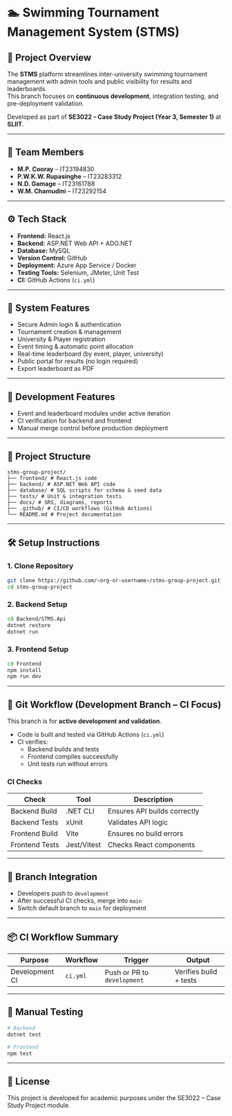 
# 🏊 Swimming Tournament Management System (STMS) 

## 📌 Project Overview 
The **STMS** platform streamlines inter-university swimming tournament management with admin tools and public visibility for results and leaderboards.   
This branch focuses on **continuous development**, integration testing, and pre-deployment validation. 

Developed as part of **SE3022 – Case Study Project (Year 3, Semester 1)** at **SLIIT**. 

---

## 👥 Team Members 
- **M.P. Cooray** – IT23194830   
- **P.W.K.W. Rupasinghe** – IT23283312   
- **N.D. Gamage** – IT23161788   
- **W.M. Chamudini** – IT23292154   

--- 

## ⚙️ Tech Stack 
- **Frontend:** React.js   
- **Backend:** ASP.NET Web API + ADO.NET   
- **Database:** MySQL   
- **Version Control:** GitHub   
- **Deployment:** Azure App Service / Docker   
- **Testing Tools:** Selenium, JMeter, Unit Test  
- **CI:** GitHub Actions (`ci.yml`) 

--- 

## 🚀 System Features 
- Secure Admin login & authentication   
- Tournament creation & management   
- University & Player registration   
- Event timing & automatic point allocation   
- Real-time leaderboard (by event, player, university)   
- Public portal for results (no login required)   
- Export leaderboard as PDF   

--- 

## 🚀 Development Features 
- Event and leaderboard modules under active iteration   
- CI verification for backend and frontend   
- Manual merge control before production deployment   

--- 
## 📂 Project Structure 
``` 
stms-group-project/ 
├── frontend/ # React.js code 
├── backend/ # ASP.NET Web API code 
├── database/ # SQL scripts for schema & seed data 
├── tests/ # Unit & integration tests 
├── docs/ # SRS, diagrams, reports  
├── .github/ # CI/CD workflows (GitHub Actions) 
└── README.md # Project documentation 

``` 
--- 

## 🛠️ Setup Instructions 

### 1. Clone Repository 
```bash
git clone https://github.com/<org-or-username>/stms-group-project.git 
cd stms-group-project 
```

### 2. Backend Setup 
```bash
cd Backend/STMS.Api 
dotnet restore 
dotnet run 
```

### 3. Frontend Setup 
```bash
cd Frontend 
npm install 
npm run dev 
```

---

## 🔄 Git Workflow (Development Branch – CI Focus) 
This branch is for **active development and validation**. 

- Code is built and tested via GitHub Actions (`ci.yml`) 
- CI verifies: 
  - Backend builds and tests 
  - Frontend compiles successfully 
  - Unit tests run without errors   

### CI Checks 
| Check | Tool | Description | 
|--------|------|-------------| 
| Backend Build | .NET CLI | Ensures API builds correctly | 
| Backend Tests | xUnit | Validates API logic | 
| Frontend Build | Vite | Ensures no build errors | 
| Frontend Tests | Jest/Vitest | Checks React components | 

---

## 🔁 Branch Integration 
- Developers push to `development` 
- After successful CI checks, merge into `main` 
- Switch default branch to `main` for deployment 
 
---

## 📦 CI Workflow Summary 
| Purpose | Workflow | Trigger | Output | 
|----------|-----------|----------|---------| 
| Development CI | `ci.yml` | Push or PR to `development` | Verifies build + tests | 

---

## 🧪 Manual Testing 
```bash
# Backend 
dotnet test 

# Frontend 
npm test 
```

---

## 📜 License 
This project is developed for academic purposes under the SE3022 – Case Study Project module. 
